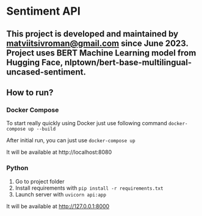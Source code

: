 # Sentiment API
This project is developed and maintained by matviitsivroman@gmail.com since June 2023.
Project uses BERT Machine Learning model from Hugging Face, nlptown/bert-base-multilingual-uncased-sentiment.
---
## How to run?
### Docker Compose
To start really quickly using Docker just use following command
```docker-compose up --build```

After initial run, you can just use 
```docker-compose up```

It will be available at http://localhost:8080
### Python
1. Go to project folder
2. Install requirements with 
    ```pip install -r requirements.txt```
3. Launch server with 
    ```uvicorn api:app```

It will be available at http://127.0.0.1:8000
